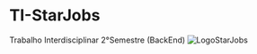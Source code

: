 # TI-StarJobs
Trabalho Interdisciplinar 2°Semestre (BackEnd) 
![LogoStarJobs](https://user-images.githubusercontent.com/106207631/202582122-5679245e-773c-4eee-a52b-83e91e2cbe9f.gif)
